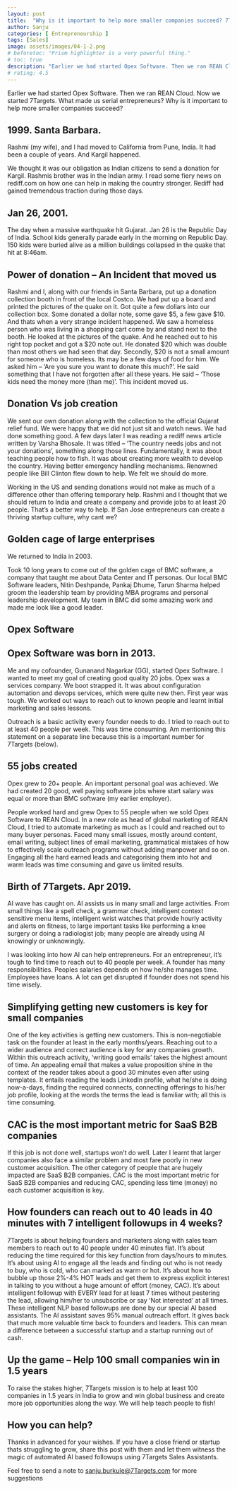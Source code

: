 ```yaml
---
layout: post
title:  "Why is it important to help more smaller companies succeed? 7Targets story"
author: Sanju
categories: [ Entrepreneurship ]
tags: [Sales]
image: assets/images/04-1-2.png
# beforetoc: "Prism highlighter is a very powerful thing."
# toc: true
description: "Earlier we had started Opex Software. Then we ran REAN Cloud. Now we started 7Targets. What made us serial entrepreneurs? Why is it important to help more smaller companies succeed?"
# rating: 4.5
---
```


Earlier we had started Opex Software. Then we ran REAN Cloud. Now we started 7Targets. What made us serial entrepreneurs? Why is it important to help more smaller companies succeed?

## 1999. Santa Barbara.

Rashmi (my wife), and I had moved to California from Pune, India. It had been a couple of years. And Kargil happened.

We thought it was our obligation as Indian citizens to send a donation for Kargil. Rashmis brother was in the Indian army. I read some fiery news on rediff.com on how one can help in making the country stronger. Rediff had gained tremendous traction during those days.

## Jan 26, 2001.

The day when a massive earthquake hit Gujarat. Jan 26 is the Republic Day of India. School kids generally parade early in the morning on Republic Day. 150 kids were buried alive as a million buildings collapsed in the quake that hit at 8:46am.

## Power of donation – An Incident that moved us

Rashmi and I, along with our friends in Santa Barbara, put up a donation collection booth in front of the local Costco. We had put up a board and printed the pictures of the quake on it. Got quite a few dollars into our collection box. Some donated a dollar note, some gave $5, a few gave $10. And thats when a very strange incident happened. We saw a homeless person who was living in a shopping cart come by and stand next to the booth. He looked at the pictures of the quake. And he reached out to his right top pocket and got a $20 note out. He donated $20 which was double than most others we had seen that day. Secondly, $20 is not a small amount for someone who is homeless. Its may be a few days of food for him. We asked him – ‘Are you sure you want to donate this much?’. He said something that I have not forgotten after all these years. He said – ‘Those kids need the money more (than me)’. This incident moved us.

## Donation Vs job creation

We sent our own donation along with the collection to the official Gujarat relief fund. We were happy that we did not just sit and watch news. We had done something good. A few days later I was reading a rediff news article written by Varsha Bhosale. It was titled – ‘The country needs jobs and not your donations’, something along those lines. Fundamentally, it was about teaching people how to fish. It was about creating more wealth to develop the country. Having better emergency handling mechanisms. Renowned people like Bill Clinton flew down to help. We felt we should do more.

Working in the US and sending donations would not make as much of a difference other than offering temporary help. Rashmi and I thought that we should return to India and create a company and provide jobs to at least 20 people. That’s a better way to help. If San Jose entrepreneurs can create a thriving startup culture, why cant we?

## Golden cage of large enterprises

We returned to India in 2003.

Took 10 long years to come out of the golden cage of BMC software, a company that taught me about Data Center and IT personas. Our local BMC Software leaders, Nitin Deshpande, Pankaj Dhume, Tarun Sharma helped groom the leadership team by providing MBA programs and personal leadership development. My team in BMC did some amazing work and made me look like a good leader.

## Opex Software

## Opex Software was born in 2013.

Me and my cofounder, Gunanand Nagarkar (GG), started Opex Software. I wanted to meet my goal of creating good quality 20 jobs. Opex was a services company. We boot strapped it. It was about configuration automation and devops services, which were quite new then. First year was tough. We worked out ways to reach out to known people and learnt initial marketing and sales lessons.

Outreach is a basic activity every founder needs to do. I tried to reach out to at least 40 people per week. This was time consuming. Am mentioning this statement on a separate line because this is a important number for 7Targets (below).

## 55 jobs created

Opex grew to 20+ people. An important personal goal was achieved. We had created 20 good, well paying software jobs where start salary was equal or more than BMC software (my earlier employer).

People worked hard and grew Opex to 55 people when we sold Opex Software to REAN Cloud. In a new role as head of global marketing of REAN Cloud, I tried to automate marketing as much as I could and reached out to many buyer personas. Faced many small issues, mostly around content, email writing, subject lines of email marketing, grammatical mistakes of how to effectively scale outreach programs without adding manpower and so on. Engaging all the hard earned leads and categorising them into hot and warm leads was time consuming and gave us limited results.

## Birth of 7Targets. Apr 2019. 

AI wave has caught on. AI assists us in many small and large activities. From small things like a spell check, a grammar check, intelligent context sensitive menu items, intelligent wrist watches that provide hourly activity and alerts on fitness, to large important tasks like performing a knee surgery or doing a radiologist job; many people are already using AI knowingly or unknowingly.

I was looking into how AI can help entrepreneurs. For an entrepreneur, it’s tough to find time to reach out to 40 people per week. A founder has many responsibilities. Peoples salaries depends on how he/she manages time. Employees have loans. A lot can get disrupted if founder does not spend his time wisely.

## Simplifying getting new customers is key for small companies

One of the key activities is getting new customers. This is non-negotiable task on the founder at least in the early months/years. Reaching out to a wider audience and correct audience is key for any companies growth. Within this outreach activity, ‘writing good emails’ takes the highest amount of time. An appealing email that makes a value proposition shine in the context of the reader takes about a good 30 minutes even after using templates. It entails reading the leads LinkedIn profile, what he/she is doing now-a-days, finding the required connects, connecting offerings to his/her job profile, looking at the words the terms the lead is familiar with; all this is time consuming.

## CAC is the most important metric for SaaS B2B companies

If this job is not done well, startups won’t do well. Later I learnt that larger companies also face a similar problem and most fare poorly in new customer acquisition. The other category of people that are hugely impacted are SaaS B2B companies. CAC is the most important metric for SaaS B2B companies and reducing CAC, spending less time (money) no each customer acquisition is key.

## How founders can reach out to 40 leads in 40 minutes with 7 intelligent followups in 4 weeks?

7Targets is about helping founders and marketers along with sales team members to reach out to 40 people under 40 minutes flat. It’s about reducing the time required for this key function from days/hours to minutes. It’s about using AI to engage all the leads and finding out who is not ready to buy, who is cold, who can marked as warm or hot. It’s about how to bubble up those 2%-4% HOT leads and get them to express explicit interest in talking to you without a huge amount of effort (money, CAC). It’s about intelligent followup with EVERY lead for at least 7 times without pestering the lead, allowing him/her to unsubscribe or say ‘Not interested’ at all times. These intelligent NLP based followups are done by our special AI based assistants. The AI assistant saves 95% manual outreach effort. It gives back that much more valuable time back to founders and leaders. This can mean a difference between a successful startup and a startup running out of cash.

## Up the game – Help 100 small companies win in 1.5 years

To raise the stakes higher, 7Targets mission is to help at least 100 companies in 1.5 years in India to grow and win global business and create more job opportunities along the way. We will help teach people to fish!

## How you can help?

Thanks in advanced for your wishes. If you have a close friend or startup thats struggling to grow, share this post with them and let them witness the magic of automated AI based followups using 7Targets Sales Assistants.

Feel free to send a note to sanju.burkule@7Targets.com for more suggestions